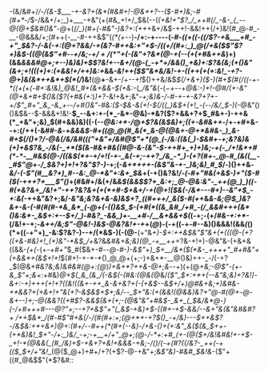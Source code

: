 -(&/&#+/_/-/(&-$___-+-&?+(&*(#&#+!-@&*+?--($-#+)&;-#(#+*-/_$-/&&+/+;_)+___-+&"(+(#&_+!+/_$&(--(_(+&!+"$?_/_++#(/_-&-_(_--@(@+$&#()&"-@_+(*(/_)(#+(-#&"-)&?+:(++*+&+/&$-++!-&&!++(/+)&!(#_@-#_-__-@&&&/+;(#++(-__-#-++&$"(_(*(+-_-)__-/+:-+----(*-#-((+_((-((_/$?-+&___+#_-+"_$&?-/-&(-+:(@+?_&&/-+(_&?-#++&:+"+$-/((+/(#+:_)_@(/+&($$"$?+*_)&$-((@(&$"+#--+/&;-$+/+/(*$"+(-(&"+?&*(@-+(--(+(+#&++&_)+)(&&*&&&#_@+;+--)&)&)+$$?&!+--&+/(@-(_-+*+/&&()_+&)+:$?&(&;(+()&"(&+;+!(_((+)+:(+&_&!+/+_+*_)&:+_&&_-&!++($$"&*&/&!-+-((++(+(+:&!_-+?-@+)&(&*++&*+$(*(/_)&!__(@__+__-&+-/+_--+!_$()++&/&$_$(/+&+)($-)(#+$(#(/((-+-*((+(+(-#+:&!&)_@&!_#+(&+&&-$(*+*&:-_(*_/&"&*(-($-$+--+_@&:-)+!-@_#_/(+-*&"(@+&+#+$()&($?(*+#&(+:_)_)+?-_&!+&+;&"-*+;&)_&-/-#-_+_-+-_&?+?+-+/$"_#+"_&_-&_+--/+#()&"-#&:($-$&-&(+!-$(/((_)&$+(+!_-(--/&/_$-)(*-@&"()()&$&--$-&&&+!&!-__$_--&+:+-(*_-&*-@&)-*&?($$?+$&&+?+$_#&+-)-++&(*_+&"+;&)_$(#+&&)&)((-(-_-@&:+*-/_@_+$?&(&$&)+;((+-&#&++_-/+-+#+&--+:(/++(-&#_#-&_-+*_&&&_$-#+((@_@(#_&(*_&-@(@&+-@+*&#&-_)_&-#+$(/()+?_/-@_&(/&/&#($(($"+_&"+/&#_@$"+*(@_(-/&:((&(_)-$&#+-+;&?&)&(+)+&$?&_-/&(-_+*($(&-#&+_#&((#_@-&-(&"-$-++#+_+)+)&;-+(-_/+!&*+#(*-*-__#&$(@-/((&$(*+-+/+!(-+-_&(-+;-++?_/&_-*_)-(+?(#+-_@-#_(&((__-_#$"_@+-_/_$&?+)+!+?&"$?-)-*+;(_-&+*+++-(&$"&-+-_)&;&)_#_$_/-)()++&*-&_/-(-_$"(#__&?+)_#--&:_@-*&"+:&+_$&*+(-+()&?&!_/-(-#+"_#_&(+&$-)+"($-#($(-+++?+___$"()_+(#&#+/&(+/&*&$(&&$$?+_&:+;_@-@&:&"-_++(@_)_)((-#(+&?&+_/&!+"-++?&?&+(+(*+#-$+&+/-+(@+!($&(-/&*---#+)--&"+$_-+:&(-*++&"&?+;&/_-&"&;&?&+&-&)&$+?_((#+++/_&($-#(+_+&*&-&;_@_$_)&?&+-&-(-#(#(#-*&_&*_(-@+(-(()&$_$-(+#(*((&_&#_/+#_-(/_&&#+++(&*()&:&*-_&$+:+--$+/_)-#&?_-&&_)+-__+#-/__&+&&+$(*(-+;-(+/_#&-+:+*-_(/&!+-+;-*&++/&;$"-@&!-)&$-@&?&!+-+*+(_@_)-(-+((-+-#--&)()&&&!(&&*(*()(*+((-+"+)_-&:$?&?-)--+/(*&$-)(-(@-__(+"&*+)-$+:++&$&"$"&+(+(((@-(+?((+&-#&)+!_(+)&"-*&$_/+*&?&*&#_&+_&;&)(@_-+__++*+?&-+!+)-@&"&-(+&+&((&&-_(+$($-_(+-_+#+"_$_#($&+-#-_-@-#-)-&$"+)_$+__/&*($(*&-_++++"_#+#&"+(+&&*+(&$+!+!_$(#+!-+-*-*()_@_@+(+;-)+&+*-__@()&)++-_-/(-+?_$(@&+_#&?&;&)&#&#(@+:(@_)_)+&+*$?+$+&-@+;&_--+)(+(@_+&;-@$"-(+-&_$"+;&_+:+#&)_@+$(_&_(&_/(-&$(-(#&:(@&(_@&/___($"_$+:+*+(--&"&;&)+?&!_)-&+:-+_)+++(+!+?__((&!((&+-$+$+_&__-&+&?+(__-(+&_$--&$+/+)_@_#&+&;+)&#&-+*_&&?+(+&+!+"&(+?-&_$&$+$+;&/--_$+"&:(+(&&!(@_&&)&?+"_@-#(@+_-@-&+--)+;-@(&&?((+#$?-&&$(&+(+;-(_@&"&"+#&$-_&+_(_$&/&*_@-)(*-/+#+++#-*_--@$?$"+;--+?+&$"+"(_&$-*+*&)+$-((#+-+$-&_&_/-_-&+"&(&"&#&#$?+/+$+$&*_/(#-#$"_#+&(/-/(#(#+:+;(@+*+-+?_$()_-+/&)---$++&_$?-/&$&:+*+&+)_@+:(#+/_--#++(*(#+(--&)-/+&-(_)+(+:&"_&($(&_$++-__(+*&)&!_$+"-/+:_)&/_-+;-+__+/+"_@+;(@-/-*+:+#_(+-(@($+/&!&#&!+-+$-_+!-*(@&&(_(#_/&)+$-+&$+?+$&!+&&__&-+&;-/()_/_(-+(#$?($(/&?-_++(-+(($_$+/+"&!__(@($_@+)+#+/+?(+$?-@-+&"+;&*$"&)-#&#_$&!&*-($"+((#_@&$$"(*$?&#_:_:
